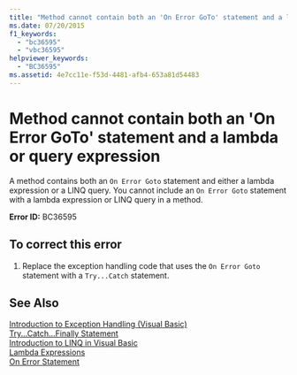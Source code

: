 ```yaml
---
title: "Method cannot contain both an 'On Error GoTo' statement and a lambda or query expression"
ms.date: 07/20/2015
f1_keywords: 
  - "bc36595"
  - "vbc36595"
helpviewer_keywords: 
  - "BC36595"
ms.assetid: 4e7cc11e-f53d-4481-afb4-653a81d54483
---
```

# Method cannot contain both an 'On Error GoTo' statement and a lambda or query expression
A method contains both an `On Error Goto` statement and either a lambda expression or a LINQ query. You cannot include an `On Error Goto` statement with a lambda expression or LINQ query in a method.  
  
 **Error ID:** BC36595  
  
## To correct this error  
  
1.  Replace the exception handling code that uses the `On Error Goto` statement with a `Try...Catch` statement.  
  
## See Also  
 [Introduction to Exception Handling (Visual Basic)](https://msdn.microsoft.com/library/9792f16a-0cd2-40bd-ace2-f7a4344c0e52)  
 [Try...Catch...Finally Statement](../../visual-basic/language-reference/statements/try-catch-finally-statement.md)  
 [Introduction to LINQ in Visual Basic](../../visual-basic/programming-guide/language-features/linq/introduction-to-linq.md)  
 [Lambda Expressions](../../visual-basic/programming-guide/language-features/procedures/lambda-expressions.md)  
 [On Error Statement](../../visual-basic/language-reference/statements/on-error-statement.md)
